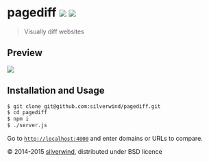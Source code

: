 # pagediff [![](https://img.shields.io/npm/v/@silverwind/pagediff.svg?style=flat)](https://www.npmjs.org/package/@silverwind/pagediff) [![](http://img.shields.io/david/silverwind/pagediff.svg?style=flat)](https://david-dm.org/silverwind/pagediff)
> Visually diff websites

## Preview
![](https://raw.githubusercontent.com/silverwind/pagediff/master/screenshot.png)

## Installation and Usage
```sh
$ git clone git@github.com:silverwind/pagediff.git
$ cd pagediff
$ npm i
$ ./server.js
```
Go to [`http://localhost:4000`](http://localhost:4000) and enter domains or URLs to compare.

© 2014-2015 [silverwind](https://github.com/silverwind), distributed under BSD licence
